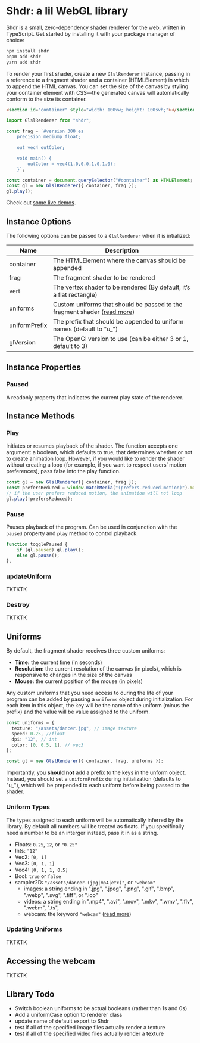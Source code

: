 # Shdr: a lil WebGL library

Shdr is a small, zero-dependency shader renderer for the web, written in TypeScript. Get started by installing it with your package manager of choice:

```bash
npm install shdr
pnpm add shdr
yarn add shdr
```

To render your first shader, create a new `GlslRenderer` instance, passing in a reference to a fragment shader and a container (HTMLElement) in which to append the HTML canvas. You can set the size of the canvas by styling your container element with CSS—the generated canvas will automatically conform to the size its container.

```html
<section id="container" style="width: 100vw; height: 100svh;"></section>
```

```ts
import GlslRenderer from "shdr";

const frag = `#version 300 es
    precision mediump float;

    out vec4 outColor;

    void main() {
        outColor = vec4(1.0,0.0,1.0,1.0);
    }`;

const container = document.querySelector("#container") as HTMLElement;
const gl = new GlslRenderer({ container, frag });
gl.play();
```

Check out [some live demos](https://shdr.andystew.art/).

## Instance Options

The following options can be passed to a `GlslRenderer` when it is intialized:

| Name          | Description                                                                                     |
| ------------- | ----------------------------------------------------------------------------------------------- |
| container     | The HTMLElement where the canvas should be appended                                             |
| frag          | The fragment shader to be rendered                                                              |
| vert          | The vertex shader to be rendered (By default, it’s a flat rectangle)                            |
| uniforms      | Custom uniforms that should be passed to the fragment shader ([read more](https://TKTKTK.com/)) |
| uniformPrefix | The prefix that should be appended to uniform names (default to "u\_")                          |
| glVersion     | The OpenGl version to use (can be either 3 or 1, default to 3)                                  |

## Instance Properties

### Paused

A readonly property that indicates the current play state of the renderer.

## Instance Methods

### Play

Initiates or resumes playback of the shader. The function accepts one argument: a boolean, which defaults to true, that determines whether or not to create animation loop. However, if you would like to render the shader without creating a loop (for example, if you want to respect users’ motion preferences), pass false into the play function.

```ts
const gl = new GlslRenderer({ container, frag });
const prefersReduced = window.matchMedia("(prefers-reduced-motion)").matches;
// if the user prefers reduced motion, the animation will not loop
gl.play(!prefersReduced);
```

### Pause

Pauses playback of the program. Can be used in conjunction with the `paused` property and `play` method to control playback.

```ts
function togglePaused {
    if (gl.paused) gl.play();
    else gl.pause();
},
```

### updateUniform

TKTKTK

### Destroy

TKTKTK

## Uniforms

By default, the fragment shader receives three custom uniforms:

- **Time:** the current time (in seconds)
- **Resolution:** the current resolution of the canvas (in pixels), which is responsive to changes in the size of the canvas
- **Mouse:** the current position of the mouse (in pixels)

Any custom uniforms that you need access to during the life of your program can be added by passing a `uniforms` object during initialization. For each item in this object, the key will be the name of the uniform (minus the prefix) and the value will be value assigned to the uniform.

```ts
const uniforms = {
  texture: "/assets/dancer.jpg", // image texture
  speed: 0.25, //float
  dpi: "12", // int
  color: [0, 0.5, 1], // vec3
};

const gl = new GlslRenderer({ container, frag, uniforms });
```

Importantly, you **should not** add a prefix to the keys in the unform object. Instead, you should set a `uniformPrefix` during initialization (defaults to "u\_"), which will be prepended to each uniform before being passed to the shader.

### Uniform Types

The types assigned to each uniform will be automatically inferred by the library. By default all numbers will be treated as floats. If you specifically need a number to be an interger instead, pass it in as a string.

- Floats: `0.25`, `12`, or `"0.25"`
- Ints: `"12"`
- Vec2: `[0, 1]`
- Vec3: `[0, 1, 1]`
- Vec4: `[0, 1, 1, 0.5]`
- Bool: `true` or `false`
- sampler2D: `"/assets/dancer.(jpg|mp4|etc)"`, or `"webcam"`
  - images: a string ending in ".jpg", ".jpeg", ".png", ".gif", ".bmp", ".webp", ".svg", ".tiff", or ".ico"
  - videos: a string ending in ".mp4", ".avi", ".mov", ".mkv", ".wmv", ".flv", ".webm", ".ts",
  - webcam: the keyword `"webcam"` ([read more](https://TKTKTK.com/))

### Updating Uniforms

TKTKTK

## Accessing the webcam

TKTKTK

## Library Todo

- Switch boolean uniforms to be actual booleans (rather than 1s and 0s)
- Add a uniformCase option to renderer class
- update name of default export to Shdr
- test if all of the specified image files actually render a texture
- test if all of the specified video files actually render a texture
